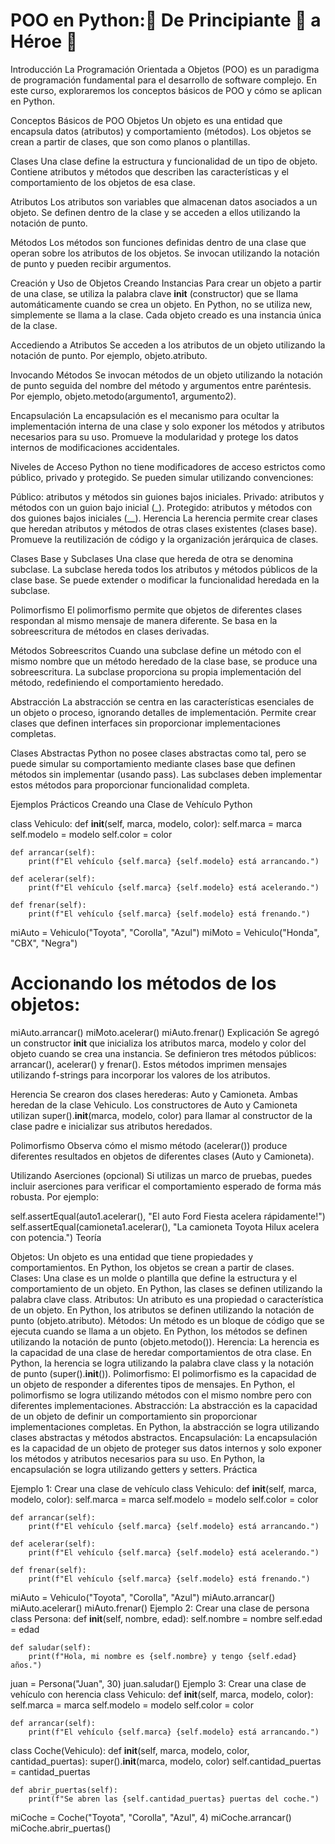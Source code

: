 # POO en Python:🐍 De Principiante 👶 a Héroe 🦸

Introducción
La Programación Orientada a Objetos (POO) es un paradigma de programación fundamental para el desarrollo de software complejo. En este curso, exploraremos los conceptos básicos de POO y cómo se aplican en Python.

Conceptos Básicos de POO
Objetos
Un objeto es una entidad que encapsula datos (atributos) y comportamiento (métodos). Los objetos se crean a partir de clases, que son como planos o plantillas.

Clases
Una clase define la estructura y funcionalidad de un tipo de objeto. Contiene atributos y métodos que describen las características y el comportamiento de los objetos de esa clase.

Atributos
Los atributos son variables que almacenan datos asociados a un objeto. Se definen dentro de la clase y se acceden a ellos utilizando la notación de punto.

Métodos
Los métodos son funciones definidas dentro de una clase que operan sobre los atributos de los objetos. Se invocan utilizando la notación de punto y pueden recibir argumentos.

Creación y Uso de Objetos
Creando Instancias
Para crear un objeto a partir de una clase, se utiliza la palabra clave **init** (constructor) que se llama automáticamente cuando se crea un objeto. En Python, no se utiliza new, simplemente se llama a la clase. Cada objeto creado es una instancia única de la clase.

Accediendo a Atributos
Se acceden a los atributos de un objeto utilizando la notación de punto. Por ejemplo, objeto.atributo.

Invocando Métodos
Se invocan métodos de un objeto utilizando la notación de punto seguida del nombre del método y argumentos entre paréntesis. Por ejemplo, objeto.metodo(argumento1, argumento2).

Encapsulación
La encapsulación es el mecanismo para ocultar la implementación interna de una clase y solo exponer los métodos y atributos necesarios para su uso. Promueve la modularidad y protege los datos internos de modificaciones accidentales.

Niveles de Acceso
Python no tiene modificadores de acceso estrictos como público, privado y protegido. Se pueden simular utilizando convenciones:

Público: atributos y métodos sin guiones bajos iniciales.
Privado: atributos y métodos con un guion bajo inicial (\_).
Protegido: atributos y métodos con dos guiones bajos iniciales (\_\_).
Herencia
La herencia permite crear clases que heredan atributos y métodos de otras clases existentes (clases base). Promueve la reutilización de código y la organización jerárquica de clases.

Clases Base y Subclases
Una clase que hereda de otra se denomina subclase. La subclase hereda todos los atributos y métodos públicos de la clase base. Se puede extender o modificar la funcionalidad heredada en la subclase.

Polimorfismo
El polimorfismo permite que objetos de diferentes clases respondan al mismo mensaje de manera diferente. Se basa en la sobreescritura de métodos en clases derivadas.

Métodos Sobreescritos
Cuando una subclase define un método con el mismo nombre que un método heredado de la clase base, se produce una sobreescritura. La subclase proporciona su propia implementación del método, redefiniendo el comportamiento heredado.

Abstracción
La abstracción se centra en las características esenciales de un objeto o proceso, ignorando detalles de implementación. Permite crear clases que definen interfaces sin proporcionar implementaciones completas.

Clases Abstractas
Python no posee clases abstractas como tal, pero se puede simular su comportamiento mediante clases base que definen métodos sin implementar (usando pass). Las subclases deben implementar estos métodos para proporcionar funcionalidad completa.

Ejemplos Prácticos
Creando una Clase de Vehículo
Python

class Vehiculo:
def **init**(self, marca, modelo, color):
self.marca = marca
self.modelo = modelo
self.color = color

    def arrancar(self):
        print(f"El vehículo {self.marca} {self.modelo} está arrancando.")

    def acelerar(self):
        print(f"El vehículo {self.marca} {self.modelo} está acelerando.")

    def frenar(self):
        print(f"El vehículo {self.marca} {self.modelo} está frenando.")

miAuto = Vehiculo("Toyota", "Corolla", "Azul")
miMoto = Vehiculo("Honda", "CBX", "Negra")

# Accionando los métodos de los objetos:

miAuto.arrancar()
miMoto.acelerar()
miAuto.frenar()
Explicación
Se agregó un constructor **init** que inicializa los atributos marca, modelo y color del objeto cuando se crea una instancia. Se definieron tres métodos públicos: arrancar(), acelerar() y frenar(). Estos métodos imprimen mensajes utilizando f-strings para incorporar los valores de los atributos.

Herencia
Se crearon dos clases herederas: Auto y Camioneta. Ambas heredan de la clase Vehiculo. Los constructores de Auto y Camioneta utilizan super().**init**(marca, modelo, color) para llamar al constructor de la clase padre e inicializar sus atributos heredados.

Polimorfismo
Observa cómo el mismo método (acelerar()) produce diferentes resultados en objetos de diferentes clases (Auto y Camioneta).

Utilizando Aserciones (opcional)
Si utilizas un marco de pruebas, puedes incluir aserciones para verificar el comportamiento esperado de forma más robusta. Por ejemplo:

self.assertEqual(auto1.acelerar(), "El auto Ford Fiesta acelera rápidamente!")
self.assertEqual(camioneta1.acelerar(), "La camioneta Toyota Hilux acelera con potencia.")
Teoría

Objetos: Un objeto es una entidad que tiene propiedades y comportamientos. En Python, los objetos se crean a partir de clases.
Clases: Una clase es un molde o plantilla que define la estructura y el comportamiento de un objeto. En Python, las clases se definen utilizando la palabra clave class.
Atributos: Un atributo es una propiedad o característica de un objeto. En Python, los atributos se definen utilizando la notación de punto (objeto.atributo).
Métodos: Un método es un bloque de código que se ejecuta cuando se llama a un objeto. En Python, los métodos se definen utilizando la notación de punto (objeto.metodo()).
Herencia: La herencia es la capacidad de una clase de heredar comportamientos de otra clase. En Python, la herencia se logra utilizando la palabra clave class y la notación de punto (super().**init**()).
Polimorfismo: El polimorfismo es la capacidad de un objeto de responder a diferentes tipos de mensajes. En Python, el polimorfismo se logra utilizando métodos con el mismo nombre pero con diferentes implementaciones.
Abstracción: La abstracción es la capacidad de un objeto de definir un comportamiento sin proporcionar implementaciones completas. En Python, la abstracción se logra utilizando clases abstractas y métodos abstractos.
Encapsulación: La encapsulación es la capacidad de un objeto de proteger sus datos internos y solo exponer los métodos y atributos necesarios para su uso. En Python, la encapsulación se logra utilizando getters y setters.
Práctica

Ejemplo 1: Crear una clase de vehículo
class Vehiculo:
def **init**(self, marca, modelo, color):
self.marca = marca
self.modelo = modelo
self.color = color

    def arrancar(self):
        print(f"El vehículo {self.marca} {self.modelo} está arrancando.")

    def acelerar(self):
        print(f"El vehículo {self.marca} {self.modelo} está acelerando.")

    def frenar(self):
        print(f"El vehículo {self.marca} {self.modelo} está frenando.")

miAuto = Vehiculo("Toyota", "Corolla", "Azul")
miAuto.arrancar()
miAuto.acelerar()
miAuto.frenar()
Ejemplo 2: Crear una clase de persona
class Persona:
def **init**(self, nombre, edad):
self.nombre = nombre
self.edad = edad

    def saludar(self):
        print(f"Hola, mi nombre es {self.nombre} y tengo {self.edad} años.")

juan = Persona("Juan", 30)
juan.saludar()
Ejemplo 3: Crear una clase de vehículo con herencia
class Vehiculo:
def **init**(self, marca, modelo, color):
self.marca = marca
self.modelo = modelo
self.color = color

    def arrancar(self):
        print(f"El vehículo {self.marca} {self.modelo} está arrancando.")

class Coche(Vehiculo):
def **init**(self, marca, modelo, color, cantidad_puertas):
super().**init**(marca, modelo, color)
self.cantidad_puertas = cantidad_puertas

    def abrir_puertas(self):
        print(f"Se abren las {self.cantidad_puertas} puertas del coche.")

miCoche = Coche("Toyota", "Corolla", "Azul", 4)
miCoche.arrancar()
miCoche.abrir_puertas()
